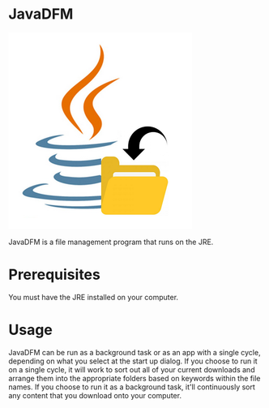 # JavaDFM
![Logo](JavaDFMIcon.png)

JavaDFM is a file management program that runs on the JRE.
# Prerequisites
You must have the JRE installed on your computer.
# Usage
JavaDFM can be run as a background task or as an app with a single cycle, depending on what you select at the start up dialog. If you choose to run it on a single cycle, it will work to sort out all of your current downloads and arrange them into the appropriate folders based on keywords within the file names. If you choose to run it as a background task, it'll continuously sort any content that you download onto your computer. 
